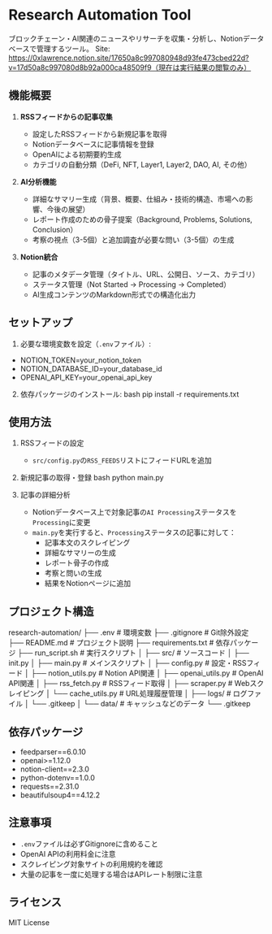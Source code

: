 # Research Automation Tool

ブロックチェーン・AI関連のニュースやリサーチを収集・分析し、Notionデータベースで管理するツール。
Site: https://0xlawrence.notion.site/17650a8c997080948d93fe473cbed22d?v=17d50a8c997080d8b92a000ca48509f9（現在は実行結果の閲覧のみ）

## 機能概要

1. **RSSフィードからの記事収集**
   - 設定したRSSフィードから新規記事を取得
   - Notionデータベースに記事情報を登録
   - OpenAIによる初期要約生成
   - カテゴリの自動分類（DeFi, NFT, Layer1, Layer2, DAO, AI, その他）

2. **AI分析機能**
   - 詳細なサマリー生成（背景、概要、仕組み・技術的構造、市場への影響、今後の展望）
   - レポート作成のための骨子提案（Background, Problems, Solutions, Conclusion）
   - 考察の視点（3-5個）と追加調査が必要な問い（3-5個）の生成

3. **Notion統合**
   - 記事のメタデータ管理（タイトル、URL、公開日、ソース、カテゴリ）
   - ステータス管理（Not Started → Processing → Completed）
   - AI生成コンテンツのMarkdown形式での構造化出力

## セットアップ

1. 必要な環境変数を設定（`.env`ファイル）:
- NOTION_TOKEN=your_notion_token
- NOTION_DATABASE_ID=your_database_id
- OPENAI_API_KEY=your_openai_api_key

2. 依存パッケージのインストール:
bash
pip install -r requirements.txt


## 使用方法

1. RSSフィードの設定
   - `src/config.py`の`RSS_FEEDS`リストにフィードURLを追加

2. 新規記事の取得・登録
bash
python main.py

3. 記事の詳細分析
   - Notionデータベース上で対象記事の`AI Processing`ステータスを`Processing`に変更
   - `main.py`を実行すると、`Processing`ステータスの記事に対して：
     - 記事本文のスクレイピング
     - 詳細なサマリーの生成
     - レポート骨子の作成
     - 考察と問いの生成
     - 結果をNotionページに追加

## プロジェクト構造

research-automation/
├── .env # 環境変数
├── .gitignore # Git除外設定
├── README.md # プロジェクト説明
├── requirements.txt # 依存パッケージ
├── run_script.sh # 実行スクリプト
│
├── src/ # ソースコード
│ ├── init.py
│ ├── main.py # メインスクリプト
│ ├── config.py # 設定・RSSフィード
│ ├── notion_utils.py # Notion API関連
│ ├── openai_utils.py # OpenAI API関連
│ ├── rss_fetch.py # RSSフィード取得
│ ├── scraper.py # Webスクレイピング
│ └── cache_utils.py # URL処理履歴管理
│
├── logs/ # ログファイル
│ └── .gitkeep
│
└── data/ # キャッシュなどのデータ
└── .gitkeep

## 依存パッケージ

- feedparser==6.0.10
- openai>=1.12.0
- notion-client==2.3.0
- python-dotenv==1.0.0
- requests==2.31.0
- beautifulsoup4==4.12.2

## 注意事項

- `.env`ファイルは必ずGitignoreに含めること
- OpenAI APIの利用料金に注意
- スクレイピング対象サイトの利用規約を確認
- 大量の記事を一度に処理する場合はAPIレート制限に注意

## ライセンス

MIT License
